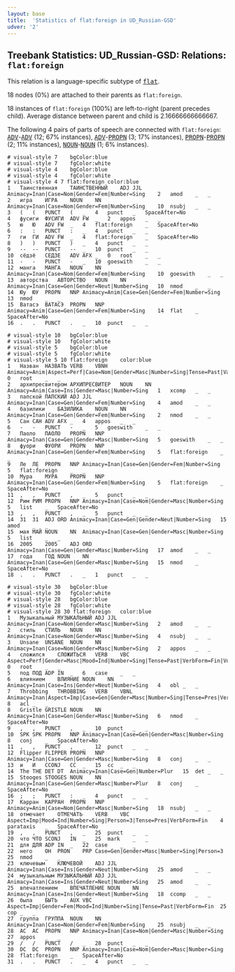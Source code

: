 ```yaml
---
layout: base
title:  'Statistics of flat:foreign in UD_Russian-GSD'
udver: '2'
---
```


## Treebank Statistics: UD_Russian-GSD: Relations: `flat:foreign`

This relation is a language-specific subtype of <tt><a href="ru_gsd-dep-flat.html">flat</a></tt>.

18 nodes (0%) are attached to their parents as `flat:foreign`.

18 instances of `flat:foreign` (100%) are left-to-right (parent precedes child).
Average distance between parent and child is 2.16666666666667.

The following 4 pairs of parts of speech are connected with `flat:foreign`: <tt><a href="ru_gsd-pos-ADV.html">ADV</a></tt>-<tt><a href="ru_gsd-pos-ADV.html">ADV</a></tt> (12; 67% instances), <tt><a href="ru_gsd-pos-ADV.html">ADV</a></tt>-<tt><a href="ru_gsd-pos-PROPN.html">PROPN</a></tt> (3; 17% instances), <tt><a href="ru_gsd-pos-PROPN.html">PROPN</a></tt>-<tt><a href="ru_gsd-pos-PROPN.html">PROPN</a></tt> (2; 11% instances), <tt><a href="ru_gsd-pos-NOUN.html">NOUN</a></tt>-<tt><a href="ru_gsd-pos-NOUN.html">NOUN</a></tt> (1; 6% instances).


~~~ conllu
# visual-style 7	bgColor:blue
# visual-style 7	fgColor:white
# visual-style 4	bgColor:blue
# visual-style 4	fgColor:white
# visual-style 4 7 flat:foreign	color:blue
1	Таинственная	ТАИНСТВЕННЫЙ	ADJ	JJL	Animacy=Inan|Case=Nom|Gender=Fem|Number=Sing	2	amod	_	_
2	игра	ИГРА	NOUN	NN	Animacy=Inan|Case=Nom|Gender=Fem|Number=Sing	10	nsubj	_	_
3	(	(	PUNCT	(	_	4	punct	_	SpaceAfter=No
4	фусиги	ФУСИГИ	ADV	FW	_	2	appos	_	_
5	ю	Ю	ADV	FW	_	4	flat:foreign	_	SpaceAfter=No
6	:	:	PUNCT	:	_	4	punct	_	_
7	ги	ГИ	ADV	FW	_	4	flat:foreign	_	SpaceAfter=No
8	)	)	PUNCT	)	_	4	punct	_	_
9	--	--	PUNCT	--	_	10	punct	_	_
10	сёдзё	СЕДЗЕ	ADV	AFX	_	0	root	_	_
11	-	-	PUNCT	-	_	10	goeswith	_	_
12	манга	МАНГА	NOUN	NN	Animacy=Inan|Case=Nom|Gender=Fem|Number=Sing	10	goeswith	_	_
13	авторства	АВТОРСТВО	NOUN	NN	Animacy=Inan|Case=Gen|Gender=Neut|Number=Sing	10	nmod	_	_
14	Юу	ЮУ	PROPN	NNP	Animacy=Anim|Case=Gen|Gender=Fem|Number=Sing	13	nmod	_	_
15	Ватасэ	ВАТАСЭ	PROPN	NNP	Animacy=Anim|Case=Gen|Gender=Fem|Number=Sing	14	flat	_	SpaceAfter=No
16	.	.	PUNCT	.	_	10	punct	_	_

~~~


~~~ conllu
# visual-style 10	bgColor:blue
# visual-style 10	fgColor:white
# visual-style 5	bgColor:blue
# visual-style 5	fgColor:white
# visual-style 5 10 flat:foreign	color:blue
1	Назван	НАЗВАТЬ	VERB	VBNH	Animacy=Anim|Aspect=Perf|Case=Nom|Gender=Masc|Number=Sing|Tense=Past|Variant=Short|VerbForm=Part|Voice=Pass	0	root	_	_
2	архипресвитером	АРХИПРЕСВИТЕР	NOUN	NN	Animacy=Anim|Case=Ins|Gender=Masc|Number=Sing	1	xcomp	_	_
3	папской	ПАПСКИЙ	ADJ	JJL	Animacy=Inan|Case=Gen|Gender=Fem|Number=Sing	4	amod	_	_
4	базилики	БАЗИЛИКА	NOUN	NN	Animacy=Inan|Case=Gen|Gender=Fem|Number=Sing	2	nmod	_	_
5	Сан	САН	ADV	AFX	_	4	appos	_	_
6	-	-	PUNCT	-	_	5	goeswith	_	_
7	Паоло	ПАОЛО	PROPN	NNP	Animacy=Inan|Case=Gen|Gender=Masc|Number=Sing	5	goeswith	_	_
8	фуори	ФУОРИ	PROPN	NNP	Animacy=Inan|Case=Gen|Gender=Fem|Number=Sing	5	flat:foreign	_	_
9	Ле	ЛЕ	PROPN	NNP	Animacy=Inan|Case=Gen|Gender=Fem|Number=Sing	5	flat:foreign	_	_
10	Мура	МУРА	PROPN	NNP	Animacy=Inan|Case=Gen|Gender=Fem|Number=Sing	5	flat:foreign	_	SpaceAfter=No
11	,	,	PUNCT	,	_	5	punct	_	_
12	Рим	РИМ	PROPN	NNP	Animacy=Inan|Case=Nom|Gender=Masc|Number=Sing	5	list	_	SpaceAfter=No
13	,	,	PUNCT	,	_	5	punct	_	_
14	31	31	ADJ	ORD	Animacy=Inan|Case=Gen|Gender=Neut|Number=Sing	15	amod	_	_
15	мая	МАЙ	NOUN	NN	Animacy=Inan|Case=Gen|Gender=Masc|Number=Sing	5	list	_	_
16	2005	2005	ADJ	ORD	Animacy=Inan|Case=Gen|Gender=Masc|Number=Sing	17	amod	_	_
17	года	ГОД	NOUN	NN	Animacy=Inan|Case=Gen|Gender=Masc|Number=Sing	15	nmod	_	SpaceAfter=No
18	.	.	PUNCT	.	_	1	punct	_	_

~~~


~~~ conllu
# visual-style 30	bgColor:blue
# visual-style 30	fgColor:white
# visual-style 28	bgColor:blue
# visual-style 28	fgColor:white
# visual-style 28 30 flat:foreign	color:blue
1	Музыкальный	МУЗЫКАЛЬНЫЙ	ADJ	JJL	Animacy=Inan|Case=Nom|Gender=Masc|Number=Sing	2	amod	_	_
2	стиль	СТИЛЬ	NOUN	NN	Animacy=Inan|Case=Nom|Gender=Masc|Number=Sing	4	nsubj	_	_
3	Unsane	UNSANE	NOUN	NN	Animacy=Inan|Case=Nom|Gender=Masc|Number=Sing	2	appos	_	_
4	сложился	СЛОЖИТЬСЯ	VERB	VBC	Aspect=Perf|Gender=Masc|Mood=Ind|Number=Sing|Tense=Past|VerbForm=Fin|Voice=Mid	0	root	_	_
5	под	ПОД	ADP	IN	_	6	case	_	_
6	влиянием	ВЛИЯНИЕ	NOUN	NN	Animacy=Inan|Case=Ins|Gender=Neut|Number=Sing	4	obl	_	_
7	Throbbing	THROBBING	VERB	VBNL	Animacy=Inan|Aspect=Imp|Case=Gen|Gender=Masc|Number=Sing|Tense=Pres|VerbForm=Part|Voice=Act	8	acl	_	_
8	Gristle	GRISTLE	NOUN	NN	Animacy=Inan|Case=Gen|Gender=Masc|Number=Sing	6	nmod	_	SpaceAfter=No
9	,	,	PUNCT	,	_	10	punct	_	_
10	SPK	SPK	PROPN	NNP	Animacy=Inan|Case=Gen|Gender=Masc|Number=Sing	8	conj	_	SpaceAfter=No
11	,	,	PUNCT	,	_	12	punct	_	_
12	Flipper	FLIPPER	PROPN	NNP	Animacy=Inan|Case=Gen|Gender=Masc|Number=Sing	8	conj	_	_
13	и	И	CCONJ	CC	_	15	cc	_	_
14	The	THE	DET	DT	Animacy=Inan|Case=Gen|Number=Plur	15	det	_	_
15	Stooges	STOOGES	NOUN	NN	Animacy=Inan|Case=Gen|Gender=Masc|Number=Plur	8	conj	_	SpaceAfter=No
16	;	;	PUNCT	:	_	4	punct	_	_
17	Карран	КАРРАН	PROPN	NNP	Animacy=Anim|Case=Nom|Gender=Masc|Number=Sing	18	nsubj	_	_
18	отмечает	ОТМЕЧАТЬ	VERB	VBC	Aspect=Imp|Mood=Ind|Number=Sing|Person=3|Tense=Pres|VerbForm=Fin	4	parataxis	_	SpaceAfter=No
19	,	,	PUNCT	,	_	25	punct	_	_
20	что	ЧТО	SCONJ	IN	_	25	mark	_	_
21	для	ДЛЯ	ADP	IN	_	22	case	_	_
22	него	ОН	PRON	PRP	Case=Gen|Gender=Masc|Number=Sing|Person=3	25	nmod	_	_
23	ключевым	КЛЮЧЕВОЙ	ADJ	JJL	Animacy=Inan|Case=Ins|Gender=Neut|Number=Sing	25	amod	_	_
24	музыкальным	МУЗЫКАЛЬНЫЙ	ADJ	JJL	Animacy=Inan|Case=Ins|Gender=Neut|Number=Sing	25	amod	_	_
25	впечатлением	ВПЕЧАТЛЕНИЕ	NOUN	NN	Animacy=Inan|Case=Ins|Gender=Neut|Number=Sing	18	ccomp	_	_
26	была	БЫТЬ	AUX	VBC	Aspect=Imp|Gender=Fem|Mood=Ind|Number=Sing|Tense=Past|VerbForm=Fin	25	cop	_	_
27	группа	ГРУППА	NOUN	NN	Animacy=Inan|Case=Nom|Gender=Fem|Number=Sing	25	nsubj	_	_
28	AC	AC	PROPN	NNP	Animacy=Inan|Case=Nom|Gender=Masc|Number=Sing	27	appos	_	_
29	/	/	PUNCT	/	_	28	punct	_	_
30	DC	DC	PROPN	NNP	Animacy=Inan|Case=Nom|Gender=Masc|Number=Sing	28	flat:foreign	_	SpaceAfter=No
31	.	.	PUNCT	.	_	4	punct	_	_

~~~


